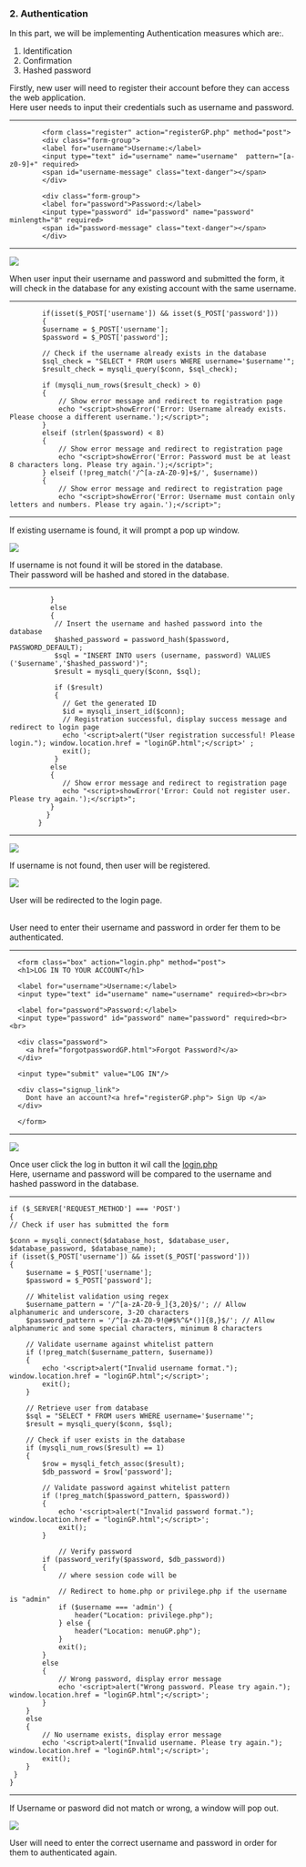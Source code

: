 ### 2. Authentication

In this part, we will be implementing Authentication measures which are:. <br>
1. Identification
2. Confirmation
3. Hashed password

Firstly, new user will need to register their account before they can access the web application. <br>
Here user needs to input their credentials such as username and password. <br>

------
            <form class="register" action="registerGP.php" method="post">
            <div class="form-group">
            <label for="username">Username:</label>
            <input type="text" id="username" name="username"  pattern="[a-z0-9]+" required>
            <span id="username-message" class="text-danger"></span>
            </div>

            <div class="form-group">
            <label for="password">Password:</label>
            <input type="password" id="password" name="password" minlength="8" required>
            <span id="password-message" class="text-danger"></span>
            </div>
------

![](screenshot/register.png)

When user input their username and password and submitted the form, it will check in the database for any existing account with the same username.<br>

------
            if(isset($_POST['username']) && isset($_POST['password'])) 
            {
            $username = $_POST['username'];
            $password = $_POST['password'];
            
            // Check if the username already exists in the database
            $sql_check = "SELECT * FROM users WHERE username='$username'";
            $result_check = mysqli_query($conn, $sql_check);
       
            if (mysqli_num_rows($result_check) > 0) 
            {
                // Show error message and redirect to registration page
                echo "<script>showError('Error: Username already exists. Please choose a different username.');</script>";
            } 
            elseif (strlen($password) < 8) 
            {
                // Show error message and redirect to registration page
                echo "<script>showError('Error: Password must be at least 8 characters long. Please try again.');</script>";
            } elseif (!preg_match('/^[a-zA-Z0-9]+$/', $username)) 
            {
                // Show error message and redirect to registration page
                echo "<script>showError('Error: Username must contain only letters and numbers. Please try again.');</script>";
------

If existing username is found, it will prompt a pop up window.

![](screenshot/userExist.png)

If username is not found it will be stored in the database. <br>
Their password will be hashed and stored in the database. <br>

------
              }
              else 
              {
               // Insert the username and hashed password into the database
               $hashed_password = password_hash($password, PASSWORD_DEFAULT);
               $sql = "INSERT INTO users (username, password) VALUES ('$username','$hashed_password')";
               $result = mysqli_query($conn, $sql);
       
               if ($result) 
               {
                 // Get the generated ID
                 $id = mysqli_insert_id($conn);
                 // Registration successful, display success message and redirect to login page
                 echo '<script>alert("User registration successful! Please login."); window.location.href = "loginGP.html";</script>' ;
                 exit();
               }
              else 
              {
                 // Show error message and redirect to registration page
                 echo "<script>showError('Error: Could not register user. Please try again.');</script>";
              }
             }
           }

------

 ![](screenshot/hashedpass.png)

If username is not found, then user will be registered.

![](screenshot/registerSuccess.png)

User will be redirected to the login page. <br><br>


User need to enter their username and password in order fer them to be authenticated.

-----------------
      <form class="box" action="login.php" method="post">
      <h1>LOG IN TO YOUR ACCOUNT</h1>

      <label for="username">Username:</label>
      <input type="text" id="username" name="username" required><br><br>
      
      <label for="password">Password:</label>
      <input type="password" id="password" name="password" required><br><br>
      
      <div class="password">
        <a href="forgotpasswordGP.html">Forgot Password?</a>
      </div>
      
      <input type="submit" value="LOG IN"/>
      
      <div class="signup_link">
        Dont have an account?<a href="registerGP.php"> Sign Up </a>
      </div>

      </form>
---------------------

![](screenshot/loginpage.png)

Once user click the log in button it wil call the [login.php](html/login.php) <br>
Here, username and password will be compared to the username and hashed password in the database. <br>

---------------------
    if ($_SERVER['REQUEST_METHOD'] === 'POST') 
    {
    // Check if user has submitted the form

    $conn = mysqli_connect($database_host, $database_user, $database_password, $database_name);
    if (isset($_POST['username']) && isset($_POST['password'])) 
    {
        $username = $_POST['username'];
        $password = $_POST['password'];

        // Whitelist validation using regex
        $username_pattern = '/^[a-zA-Z0-9_]{3,20}$/'; // Allow alphanumeric and underscore, 3-20 characters
        $password_pattern = '/^[a-zA-Z0-9!@#$%^&*()]{8,}$/'; // Allow alphanumeric and some special characters, minimum 8 characters

        // Validate username against whitelist pattern
        if (!preg_match($username_pattern, $username)) 
        {
            echo '<script>alert("Invalid username format."); window.location.href = "loginGP.html";</script>';
            exit();
        }

        // Retrieve user from database
        $sql = "SELECT * FROM users WHERE username='$username'";
        $result = mysqli_query($conn, $sql);

        // Check if user exists in the database
        if (mysqli_num_rows($result) == 1) 
        {
            $row = mysqli_fetch_assoc($result);
            $db_password = $row['password'];

            // Validate password against whitelist pattern
            if (!preg_match($password_pattern, $password)) 
            {
                echo '<script>alert("Invalid password format."); window.location.href = "loginGP.html";</script>';
                exit();
            }

                // Verify password
            if (password_verify($password, $db_password)) 
            {
                // where session code will be
                
                // Redirect to home.php or privilege.php if the username is "admin"
                if ($username === 'admin') {
                    header("Location: privilege.php");
                } else {
                    header("Location: menuGP.php");
                }
                exit();
            } 
            else 
            {
                // Wrong password, display error message
                echo '<script>alert("Wrong password. Please try again."); window.location.href = "loginGP.html";</script>';
            }
        } 
        else 
        {
            // No username exists, display error message
            echo '<script>alert("Invalid username. Please try again."); window.location.href = "loginGP.html";</script>';
            exit();
        }
     }
    }
---------------------

If Username or pasword did not match or wrong, a window will pop out. <br>

![](screenshot/loginCannot.png)

User will need to enter the correct username and password in order for them to authenticated again. <br><br>
